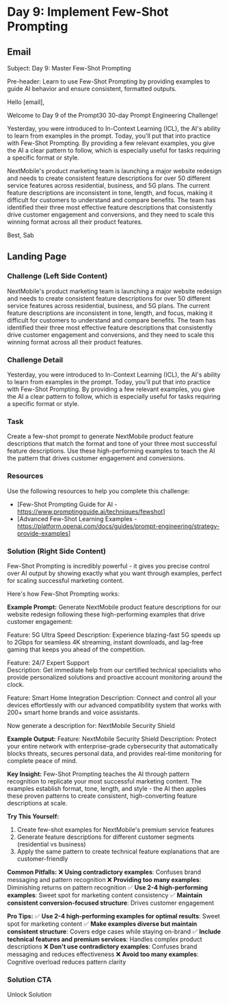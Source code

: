 # Day 9: Implement Few-Shot Prompting

## Email
Subject: Day 9: Master Few-Shot Prompting

Pre-header: Learn to use Few-Shot Prompting by providing examples to guide AI behavior and ensure consistent, formatted outputs.

Hello [email],

Welcome to Day 9 of the Prompt30 30-day Prompt Engineering Challenge!

Yesterday, you were introduced to In-Context Learning (ICL), the AI's ability to learn from examples in the prompt. Today, you'll put that into practice with Few-Shot Prompting. By providing a few relevant examples, you give the AI a clear pattern to follow, which is especially useful for tasks requiring a specific format or style.

NextMobile's product marketing team is launching a major website redesign and needs to create consistent feature descriptions for over 50 different service features across residential, business, and 5G plans. The current feature descriptions are inconsistent in tone, length, and focus, making it difficult for customers to understand and compare benefits. The team has identified their three most effective feature descriptions that consistently drive customer engagement and conversions, and they need to scale this winning format across all their product features.

Best, Sab

## Landing Page

### Challenge (Left Side Content)
NextMobile's product marketing team is launching a major website redesign and needs to create consistent feature descriptions for over 50 different service features across residential, business, and 5G plans. The current feature descriptions are inconsistent in tone, length, and focus, making it difficult for customers to understand and compare benefits. The team has identified their three most effective feature descriptions that consistently drive customer engagement and conversions, and they need to scale this winning format across all their product features.

### Challenge Detail
Yesterday, you were introduced to In-Context Learning (ICL), the AI's ability to learn from examples in the prompt. Today, you'll put that into practice with Few-Shot Prompting. By providing a few relevant examples, you give the AI a clear pattern to follow, which is especially useful for tasks requiring a specific format or style.

### Task
Create a few-shot prompt to generate NextMobile product feature descriptions that match the format and tone of your three most successful feature descriptions. Use these high-performing examples to teach the AI the pattern that drives customer engagement and conversions.

### Resources
Use the following resources to help you complete this challenge:
- [Few-Shot Prompting Guide for AI - https://www.promptingguide.ai/techniques/fewshot]
- [Advanced Few-Shot Learning Examples - https://platform.openai.com/docs/guides/prompt-engineering/strategy-provide-examples]

### Solution (Right Side Content)
Few-Shot Prompting is incredibly powerful - it gives you precise control over AI output by showing exactly what you want through examples, perfect for scaling successful marketing content.

Here's how Few-Shot Prompting works:

**Example Prompt:**
Generate NextMobile product feature descriptions for our website redesign following these high-performing examples that drive customer engagement:

Feature: 5G Ultra Speed
Description: Experience blazing-fast 5G speeds up to 2Gbps for seamless 4K streaming, instant downloads, and lag-free gaming that keeps you ahead of the competition.

Feature: 24/7 Expert Support  
Description: Get immediate help from our certified technical specialists who provide personalized solutions and proactive account monitoring around the clock.

Feature: Smart Home Integration
Description: Connect and control all your devices effortlessly with our advanced compatibility system that works with 200+ smart home brands and voice assistants.

Now generate a description for: NextMobile Security Shield

**Example Output:**
Feature: NextMobile Security Shield
Description: Protect your entire network with enterprise-grade cybersecurity that automatically blocks threats, secures personal data, and provides real-time monitoring for complete peace of mind.

**Key Insight:**
Few-Shot Prompting teaches the AI through pattern recognition to replicate your most successful marketing content. The examples establish format, tone, length, and style - the AI then applies these proven patterns to create consistent, high-converting feature descriptions at scale.

**Try This Yourself:**
1. Create few-shot examples for NextMobile's premium service features
2. Generate feature descriptions for different customer segments (residential vs business)
3. Apply the same pattern to create technical feature explanations that are customer-friendly

**Common Pitfalls:**
❌ **Using contradictory examples**: Confuses brand messaging and pattern recognition
❌ **Providing too many examples**: Diminishing returns on pattern recognition
✅ **Use 2-4 high-performing examples**: Sweet spot for marketing content consistency
✅ **Maintain consistent conversion-focused structure**: Drives customer engagement

**Pro Tips:**
✅ **Use 2-4 high-performing examples for optimal results**: Sweet spot for marketing content
✅ **Make examples diverse but maintain consistent structure**: Covers edge cases while staying on-brand
✅ **Include technical features and premium services**: Handles complex product descriptions
❌ **Don't use contradictory examples**: Confuses brand messaging and reduces effectiveness
❌ **Avoid too many examples**: Cognitive overload reduces pattern clarity

### Solution CTA
Unlock Solution 